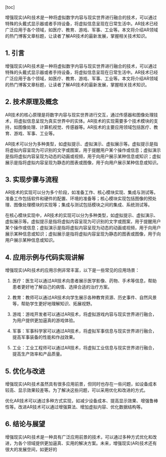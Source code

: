 
[toc]                    
                
                
增强现实(AR)技术是一种将虚拟数字内容与现实世界进行融合的技术，可以通过特殊的头戴式显示器或者手持设备，将虚拟信息呈现在日常生活中。AR技术已经广泛应用于各个领域，如医疗、教育、游戏、军事、工业等。本文将介绍AR领域的热门博客文章标题，让读者了解AR技术的最新发展，掌握相关技术知识。

## 1. 引言

增强现实(AR)技术是一种将虚拟数字内容与现实世界进行融合的技术，可以通过特殊的头戴式显示器或者手持设备，将虚拟信息呈现在日常生活中。AR技术已经广泛应用于各个领域，如医疗、教育、游戏、军事、工业等。本文将介绍AR领域的热门博客文章标题，让读者了解AR技术的最新发展，掌握相关技术知识。

## 2. 技术原理及概念

AR技术的核心原理是将数字内容与现实世界进行交互，通过传感器和图像处理技术，将虚拟信息呈现为真实世界中的实体。AR技术的实现需要多个技术模块的支持，如图像处理、计算机视觉、传感器等。AR技术的主要应用领域包括医疗、教育、游戏、军事、工业等。

AR技术可以分为多种类型，如虚拟提示、虚拟演示、虚拟展示等。虚拟提示是指将虚拟内容呈现为可识别的文字或图案，用于提醒用户某个操作或信息；虚拟演示是指将虚拟内容呈现为动态的动画或视频，用于向用户展示某种信息或知识；虚拟展示是指将虚拟内容呈现为静态的图表或图像，用于向用户展示某种信息或知识。

## 3. 实现步骤与流程

AR技术的实现可以分为多个阶段，如准备工作、核心模块实现、集成与测试等。准备工作包括软件和硬件的配置、环境的准备等；核心模块实现包括图像的预处理、图像处理模块的实现等；集成与测试包括模块之间的集成、系统测试等。

在核心模块实现中，AR技术的实现可以分为多种类型，如虚拟提示、虚拟演示、虚拟展示等。虚拟提示是指将虚拟内容呈现为可识别的文字或图案，用于提醒用户某个操作或信息；虚拟演示是指将虚拟内容呈现为动态的动画或视频，用于向用户展示某种信息或知识；虚拟展示是指将虚拟内容呈现为静态的图表或图像，用于向用户展示某种信息或知识。

## 4. 应用示例与代码实现讲解

增强现实(AR)技术的应用示例非常丰富，以下是一些常见的应用场景：

1. 医疗：医生可以通过AR技术向患者展示医学影像、药物、手术等信息，帮助患者更好地了解自己的病情、选择合适的治疗方案。

2. 教育：教师可以通过AR技术向学生展示各种教育资源、历史事件、自然风景等，帮助学生更好地理解知识、拓展视野。

3. 游戏：游戏开发者可以通过AR技术，将虚拟游戏内容与现实世界进行融合，为用户提供更加逼真的游戏体验。

4. 军事：军事科学家可以通过AR技术，将虚拟军事信息与现实世界进行融合，提高军事装备的性能和作战效果。

5. 工业：工业工程师可以通过AR技术，将虚拟工业信息与现实世界进行融合，提高生产效率和产品质量。




## 5. 优化与改进

增强现实(AR)技术虽然具有很多应用前景，但同时也存在一些问题，如设备成本较高、显示效果较差等。为了解决这些问题，可以采用优化和改进的方式。

优化AR技术可以通过多种方式实现，如减少设备成本、提高显示效果、增强鲁棒性等。改进AR技术可以通过增强算法、增加虚拟内容、优化数据结构等。

## 6. 结论与展望

增强现实(AR)技术是一种具有广泛应用前景的技术，可以通过多种方式优化和改进，为各个领域提供更加逼真、实用的解决方案。未来，增强现实(AR)技术还有很大的发展空间，如更好的

